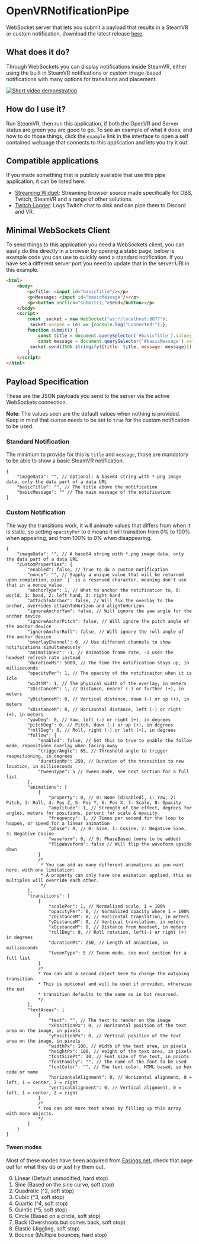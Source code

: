 # OpenVRNotificationPipe
WebSocket server that lets you submit a payload that results in a SteamVR or custom notification, download the latest release [here](https://github.com/BOLL7708/OpenVRNotificationPipe/releases).

## What does it do?
Through WebSockets you can display notifications inside SteamVR, either using the built in SteamVR notifications or custom image-based notifications with many options for transitions and placement.

[![Short video demonstration](https://img.youtube.com/vi/gSqyOYsiymw/0.jpg)](https://www.youtube.com/watch?v=gSqyOYsiymw)

## How do I use it?
Run SteamVR, then run this application, if both the OpenVR and Server status are green you are good to go. To see an example of what it does, and how to do those things, click the `example` link in the interface to open a self contained webpage that connects to this application and lets you try it out.

## Compatible applications
If you made something that is publicly available that use this pipe application, it can be listed here.
* [Streaming Widget](https://github.com/BOLL7708/streaming_widget): Streaming browser source made specifically for OBS, Twitch, SteamVR and a range of other solutions.
* [Twitch Logger](https://github.com/jeppevinkel/twitch-logger): Logs Twitch chat to disk and can pipe them to Discord and VR.

## Minimal WebSockets Client
To send things to this application you need a WebSockets client, you can easily do this directly in a browser by opening a static page, below is example code you can use to quickly send a standard notification. If you have set a different server port you need to update that in the server URI in this example.
```html
<html>
    <body>
        <p>Title: <input id="basicTitle"/></p>
        <p>Message: <input id="basicMessage"/></p>
        <p><button onclick="submit();">Send</button></p>
    </body>
    <script>
        const _socket = new WebSocket("ws://localhost:8077");
        _socket.onopen = (e) => {console.log("Connected!");};
        function submit() {
            const title = document.querySelector('#basicTitle').value;
            const message = document.querySelector('#basicMessage').value;
	    _socket.send(JSON.stringify({title: title, message: message}));
        }
    </script>
</html>
```

## Payload Specification
These are the JSON payloads you send to the server via the active WebSockets connection.

**Note**: The values seen are the default values when nothing is provided. Keep in mind that `custom` needs to be set to `true` for the custom notification to be used.
### Standard Notification
The minimum to provide for this is `title` and `message`, those are mandatory to be able to show a basic SteamVR notification.
```jsonc
{
    "imageData": "", // Optional: A base64 string with *.png image data, only the data part of a data URL
    "basicTitle": "", // The title above the notification
    "basicMessage": "" // The main message of the notification
}
```
### Custom Notification
The way the transitions work, it will animate values that differs from when it is static, so setting `opacityPer` to `0` means it will transition from 0% to 100% when appearing, and from 100% to 0% when disappearing.
```jsonc
{
    "imageData": "", // A base64 string with *.png image data, only the data part of a data URL
    "customProperties": {
        "enabled": false, // True to do a custom notification
        "nonce": "", // Supply a unique value that will be returned upon completion, pipe `|` is a reserved character, meaning don't use that in a nonce value.
        "anchorType": 1, // What to anchor the notification to, 0: world, 1: head, 2: left hand, 3: right hand
        "attachToAnchor": false, // Will fix the overlay to the anchor, overrides attachToHorizon and alignToHorizon
        "ignoreAnchorYaw": false, // Will ignore the yaw angle for the anchor device
        "ignoreAnchorPitch": false, // Will ignore the pitch angle of the anchor device
        "ignoreAnchorRoll": false, // Will ignore the roll angle of the anchor device
        "overlayChannel": 0, // Use different channels to show notifications simultaneously
        "animationHz": -1, // Animation frame rate, -1 uses the headset refresh rate instead
        "durationMs": 5000, // The time the notification stays up, in milliseconds
        "opacityPer": 1, // The opacity of the notificaiton when it is idle
        "widthM": 1, // The physical width of the overlay, in meters
        "zDistanceM": 1, // Distance, nearer (-) or further (+), in meters
        "yDistanceM": 0, // Vertical distance, down (-) or up (+), in meters
        "xDistanceM": 0, // Horizontal distance, left (-) or right (+), in meters
        "yawDeg": 0, // Yaw, left (-) or right (+), in degrees
        "pitchDeg": 0, // Pitch, down (-) or up (+), in degrees
        "rollDeg": 0, // Roll, right (-) or left (+), in degrees
        "follow": {
            "enabled": false, // Set this to true to enable the follow mode, repositions overlay when facing away
            "triggerAngle": 65, // Threshold angle to trigger respoitioning, in degrees
            "durationMs": 250, // Duration of the transition to new location, in milliseconds
            "tweenType": 5 // Tween mode, see next section for a full list
        },
        "animations": [
            {
                "property": 0, // 0: None (disabled), 1: Yaw, 2: Pitch, 3: Roll, 4: Pos Z, 5: Pos Y, 6: Pos X, 7: Scale, 8: Opacity
                "amplitude": 1, // Strength of the effect, degrees for angles, meters for positions, percent for scale & opacity
                "frequency": 1, // Times per second for the loop to happen, or speed for a linear animation
                "phase": 0, // 0: Sine, 1: Cosine, 2: Negative Sine, 3: Negative Cosine
                "waveform": 0, // 0: PhaseBased (more to be added)
                "flipWaveform": false // Will flip the waveform upside down
            }
            /*
             * You can add as many different animations as you want here, with one limitation:
             * A property can only have one animation applied, this as multiples will override each other.
             */
        ],
        "transitions": [
            {
                "scalePer": 1, // Normalized scale, 1 = 100%
                "opacityPer": 0, // Normalized opacity where 1 = 100%
                "zDistanceM": 0, // Horizontal translation, in meters
                "yDistanceM": 0, // Vertical translation, in meters
                "xDistanceM": 0, // Distance from headset, in meters
                "rollDeg": 0, // Roll rotation, left(-) or right (+) in degrees
                "durationMs": 250, // Length of animation, in milliseconds
                "tweenType": 5 // Tween mode, see next section for a full list
            }
            /* 
            * You can add a second object here to change the outgoing transition.
            * This is optional and will be used if provided, otherwise the out
            * transition defaults to the same as in but reversed.
            */
        ],
        "textAreas": [
            {
                "text": "", // The text to render on the image
                "xPositionPx": 0, // Horizontal position of the text area on the image, in pixels
                "yPositionPx": 0, // Vertical position of the text area on the image, in pixels
                "widthPx": 100, // Width of the text area, in pixels
                "heightPx": 100, // Height of the text area, in pixels
                "fontSizePt": 10, // Font size of the text, in points
                "fontFamily": "", // The name of the font to be used
                "fontColor": "", // The text color, HTML based, so hex code or name
                "horizontalAlignment": 0, // Horizontal alignment, 0 = left, 1 = center, 2 = right
                "verticalAlignment": 0, // Vertical alignment, 0 = left, 1 = center, 2 = right
            }
            /*
            * You can add more text areas by filling up this array with more objects.
            */
        ]
    }
}
```
#### Tween modes
Most of these modes have been acquired from [Easings.net](https://easings.net/), check that page out for what they do or just try them out.

0. Linear (Default unmodified, hard stop)
1. Sine (Based on the sine curve, soft stop)
2. Quadratic (^2, soft stop)
3. Cubic (^3, soft stop)
4. Quartic (^4, soft stop)
5. Quintic (^5, soft stop)
6. Circle (Based on a circle, soft stop)
7. Back (Overshoots but comes back, soft stop)
8. Elastic (Jiggling, soft stop)
9. Bounce (Multiple bounces, hard stop)
